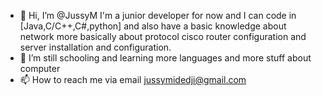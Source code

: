 - 👋 Hi, I’m @JussyM I'm a junior developer for now and I can code in [Java,C/C++,C#,python] 
  and also have a basic knowledge about network more basically about protocol cisco router configuration and server 
  installation and configuration.
- 🌱 I’m still schooling and learning more languages and more stuff about computer 
- 📫 How to reach me via email jussymidedji@gmail.com

<!---
JussyM/JussyM is a ✨ special ✨ repository because its `README.md` (this file) appears on your GitHub profile.
You can click the Preview link to take a look at your changes.
--->
